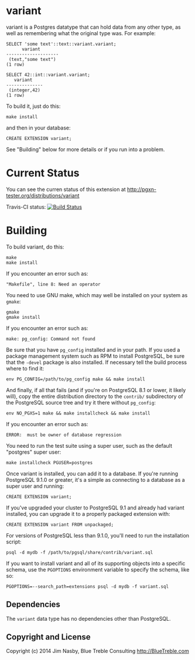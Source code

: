 variant
=======

variant is a Postgres datatype that can hold data from any other type, as well
as remembering what the original type was. For example:

    SELECT 'some text'::text::variant.variant;
          variant       
    --------------------
     (text,"some text")
    (1 row)

    SELECT 42::int::variant.variant;
       variant    
    --------------
     (integer,42)
    (1 row)

To build it, just do this:

    make install

and then in your database:

    CREATE EXTENSION variant;

See "Building" below for more details or if you run into a problem.

Current Status
==============
You can see the curren status of this extension at http://pgxn-tester.org/distributions/variant

Travis-CI status: [![Build Status](https://travis-ci.org/decibel/variant.png)](https://travis-ci.org/decibel/variant)

Building
========
To build variant, do this:

    make
    make install

If you encounter an error such as:

    "Makefile", line 8: Need an operator

You need to use GNU make, which may well be installed on your system as
`gmake`:

    gmake
    gmake install

If you encounter an error such as:

    make: pg_config: Command not found

Be sure that you have `pg_config` installed and in your path. If you used a
package management system such as RPM to install PostgreSQL, be sure that the
`-devel` package is also installed. If necessary tell the build process where
to find it:

    env PG_CONFIG=/path/to/pg_config make && make install

And finally, if all that fails (and if you're on PostgreSQL 8.1 or lower, it
likely will), copy the entire distribution directory to the `contrib/`
subdirectory of the PostgreSQL source tree and try it there without
`pg_config`:

    env NO_PGXS=1 make && make installcheck && make install

If you encounter an error such as:

    ERROR:  must be owner of database regression

You need to run the test suite using a super user, such as the default
"postgres" super user:

    make installcheck PGUSER=postgres

Once variant is installed, you can add it to a database. If you're running
PostgreSQL 9.1.0 or greater, it's a simple as connecting to a database as a
super user and running:

    CREATE EXTENSION variant;

If you've upgraded your cluster to PostgreSQL 9.1 and already had variant
installed, you can upgrade it to a properly packaged extension with:

    CREATE EXTENSION variant FROM unpackaged;

For versions of PostgreSQL less than 9.1.0, you'll need to run the
installation script:

    psql -d mydb -f /path/to/pgsql/share/contrib/variant.sql

If you want to install variant and all of its supporting objects into a specific
schema, use the `PGOPTIONS` environment variable to specify the schema, like
so:

    PGOPTIONS=--search_path=extensions psql -d mydb -f variant.sql

Dependencies
------------
The `variant` data type has no dependencies other than PostgreSQL.

Copyright and License
---------------------

Copyright (c) 2014 Jim Nasby, Blue Treble Consulting http://BlueTreble.com


